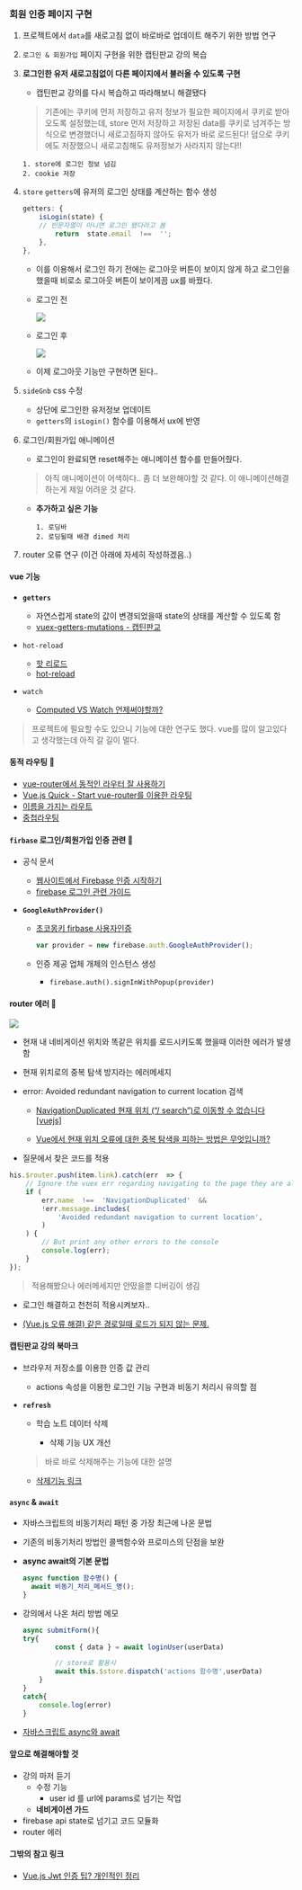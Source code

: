 
### 회원 인증 페이지 구현 
1. 프로젝트에서 ```data```를 새로고침 없이 바로바로 업데이트 해주기 위한 방법 연구
2. ```로그인 & 회원가입``` 페이지 구현을 위한 캡틴판교 강의 복습
3. **로그인한 유저 새로고침없이 다른 페이지에서 불러올 수 있도록 구현**
	- 캡틴판교 강의를 다시 복습하고 따라해보니 해결됐다
	> 기존에는 쿠키에 먼저 저장하고 유저 정보가 필요한 페이지에서 쿠키로 받아오도록 설정했는데, store 먼저 저장하고 저장된 data를 쿠키로 넘겨주는 방식으로 변경했더니 새로고침하지 않아도 유저가 바로 로드된다! 덤으로 쿠키에도 저장했으니 새로고침해도 유저정보가 사라지지 않는다!!
	```
	1. store에 로그인 정보 넘김
	2. cookie 저장
	```
4. ```store``` ```getters```에 유저의 로그인 상태를 계산하는 함수 생성
	```js
	getters: {
		isLogin(state) {
		// 빈문자열이 아니면 로그인 됐다라고 봄
			return  state.email  !==  '';
		},
	},
	```
	- 이를 이용해서 로그인 하기 전에는 로그아웃 버튼이 보이지 않게 하고 로그인을 했을때 비로소 로그아웃 버튼이 보이게끔 ux를 바꿨다.

	- 로그인 전

		<img src="./images/moneyboo01.png">

	- 로그인 후

		<img src="./images/moneyboo02.png">

	- 이제 로그아웃 기능만 구현하면 된다..
5. ```sideGnb``` css 수정
	- 상단에 로그인한 유저정보 업데이트
	- ```getters```의 ```isLogin()``` 함수를 이용해서 ux에 반영

6. 로그인/회원가입 애니메이션 
	- 로그인이 완료되면 reset해주는 애니메이션 함수를 만들어줬다.
	> 아직 애니메이션이 어색하다.. 좀 더 보완해야할 것 같다. 이 애니메이션해결하는게 제일 어려운 것 같다. 
	- **추가하고 싶은 기능**
		```
		1. 로딩바
		2. 로딩될때 배경 dimed 처리
		```
7. router 오류 연구 (이건 아래에 자세히 작성하겠음..)

#### vue 기능
- **```getters```**

	- 자연스럽게 state의 값이 변경되었을때 state의 상태를 계산할 수 있도록 함
	- [vuex-getters-mutations - 캡틴판교](https://joshua1988.github.io/web-development/vuejs/vuex-getters-mutations/)

- ```hot-reload```

	- [핫 리로드](https://vue-loader-v14.vuejs.org/kr/features/hot-reload.html)
	- [hot-reload](https://vue-loader.vuejs.org/guide/hot-reload.html)
- ```watch```
	- [Computed VS Watch 언제써야할까?](https://medium.com/@hozacho/%EB%A7%A8%EB%95%85%EC%97%90vuejs-computed-vs-watch-%EC%96%B8%EC%A0%9C%EC%8D%A8%EC%95%BC%ED%95%A0%EA%B9%8C-d25316c4ef42)

> 프로젝트에 필요할 수도 있으니 기능에 대한 연구도 했다. vue를 많이 알고있다고 생각했는데 아직 갈 길이 멀다.

#### 동적 라우팅 📌
- [vue-router에서 동적인 라우터 잘 사용하기](https://ashnamuh.netlify.app/posts/using-vue-dynamic-router-well/)
- [Vue.js Quick - Start vue-router를 이용한 라우팅](https://mkki.github.io/vue.js/2018/06/12/start-vuejs-12.html)
- [이름을 가지는 라우트](https://router.vuejs.org/kr/guide/essentials/named-routes.html)
- [중첩라우팅](https://www.daleseo.com/react-router-nested/)

#### ```firbase``` 로그인/회원가입 인증 관련 📌
- 공식 문서
	- [웹사이트에서 Firebase 인증 시작하기](https://firebase.google.com/docs/auth/web/start?hl=ko)
	- [firebase 로그인 관련 가이드](https://firebase.google.com/docs/auth/web/manage-users?authuser=0)

- **```GoogleAuthProvider()```**

	- [초코몽키 firbase 사용자인증](https://wayhome25.github.io/firebase/2017/02/16/03_firebase_Authentication/)
	
		```js
		var provider = new firebase.auth.GoogleAuthProvider();
		```
		
	- 인증 제공 업체 개체의 인스턴스 생성 

		- ```firebase.auth().signInWithPopup(provider)```


#### router 에러 📌

<img src="./images/routerError.PNG">

- 현재 내 네비게이션 위치와 똑같은 위치를 로드시키도록 했을때 이러한 에러가 발생함

- 현재 위치로의 중복 탐색 방지라는 에러메세지
- error: Avoided redundant navigation to current location 검색
	- [NavigationDuplicated 현재 위치 (“/ search”)로 이동할 수 없습니다 [vuejs]](https://stackoverflow.com/questions/57837758/navigationduplicated-navigating-to-current-location-search-is-not-allowed)

	- [Vue에서 현재 위치 오류에 대한 중복 탐색을 피하는 방법은 무엇입니까?](https://stackoverflow.com/questions/62462276/how-to-solve-avoided-redundant-navigation-to-current-location-error-in-vue)
- 질문에서 찾은 코드를 적용


```js
his.$router.push(item.link).catch(err  => {
	// Ignore the vuex err regarding navigating to the page they are already on.
	if (
		err.name  !==  'NavigationDuplicated'  &&
		!err.message.includes(
			'Avoided redundant navigation to current location',
		)
	) {
		// But print any other errors to the console
		console.log(err);
	}
});
```

> 적용해봤으나 에러메세지만 안떴을뿐 디버깅이 생김

- 로그인 해결하고 천천히 적용시켜보자..

- [(Vue.js 오류 해결) 같은 경로일때 로드가 되지 않는 문제.](https://focuspro.tistory.com/7)




#### 캡틴판교 강의 북마크
- 브라우저 저장소를 이용한 인증 값 관리
	- actions 속성을 이용한 로그인 기능 구현과 비동기 처리시 유의할 점

- **```refresh```**

	- 학습 노트 데이터 삭제
	
		- 삭제 기능 UX 개선
		
	> 바로 바로 삭제해주는 기능에 대한 설명
	
	- [삭제기능 링크](https://www.inflearn.com/course/vue-js-%EB%81%9D%EB%82%B4%EA%B8%B0-%EC%BA%A1%ED%8B%B4%ED%8C%90%EA%B5%90/lecture/32126?tab=curriculum&speed=1.5)

#### ```async``` & ```await```
- 자바스크립트의 비동기처리 패턴 중  가장 최근에 나온 문법

- 기존의 비동기처리 방법인 콜백함수와 프로미스의 단점을 보완

- **async await의 기본 문법**
	```js
	async function 함수명() {
	  await 비동기_처리_메서드_명();
	}
	```
- 강의에서 나온 처리 방법 메모	
	```js
	async submitForm(){
	try{
			const { data } = await loginUser(userData)

			// store로 활용시
			await this.$store.dispatch('actions 함수명',userData)
		}
	}
	catch{
		console.log(error)
	}
	```
- [자바스크립트 async와 await](https://joshua1988.github.io/web-development/javascript/js-async-await/)



#### 앞으로 해결해야할 것
- 강의 마저 듣기
	- 수정 기능
		- user id 를 url에 params로 넘기는 작업
	- **네비게이션 가드**
- firebase api state로 넘기고 코드 모듈화
- router 에러 



#### 그밖의 참고 링크
- [Vue.js Jwt 인증 팁? 개인적인 정리](https://focuspro.tistory.com/14)



